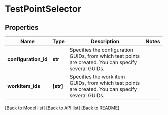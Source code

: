 # TestPointSelector


## Properties
Name | Type | Description | Notes
------------ | ------------- | ------------- | -------------
**configuration_id** | **str** | Specifies the configuration GUIDs, from which test points are created. You can specify several GUIDs. | 
**workitem_ids** | **[str]** | Specifies the work item GUIDs, from which test points are created. You can specify several GUIDs. | 

[[Back to Model list]](../README.md#documentation-for-models) [[Back to API list]](../README.md#documentation-for-api-endpoints) [[Back to README]](../README.md)


